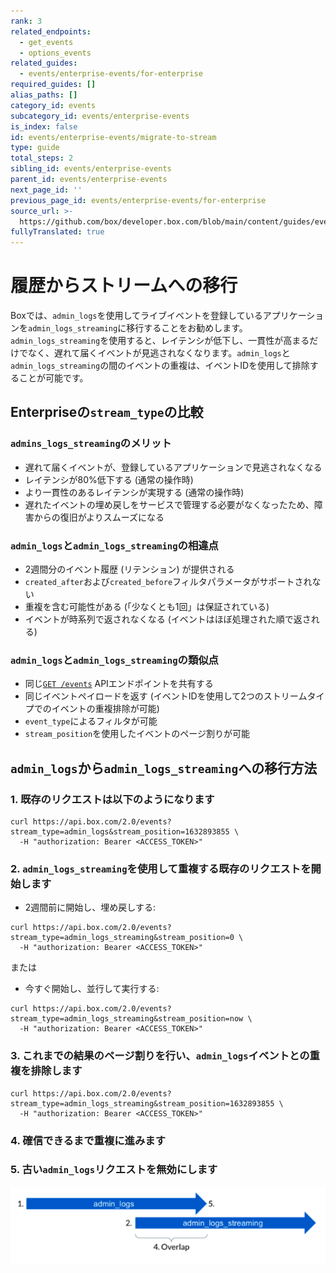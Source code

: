 ```yaml
---
rank: 3
related_endpoints:
  - get_events
  - options_events
related_guides:
  - events/enterprise-events/for-enterprise
required_guides: []
alias_paths: []
category_id: events
subcategory_id: events/enterprise-events
is_index: false
id: events/enterprise-events/migrate-to-stream
type: guide
total_steps: 2
sibling_id: events/enterprise-events
parent_id: events/enterprise-events
next_page_id: ''
previous_page_id: events/enterprise-events/for-enterprise
source_url: >-
  https://github.com/box/developer.box.com/blob/main/content/guides/events/enterprise-events/migrate-to-stream.md
fullyTranslated: true
---
```

# 履歴からストリームへの移行

Boxでは、`admin_logs`を使用してライブイベントを登録しているアプリケーションを`admin_logs_streaming`に移行することをお勧めします。`admin_logs_streaming`を使用すると、レイテンシが低下し、一貫性が高まるだけでなく、遅れて届くイベントが見逃されなくなります。`admin_logs`と`admin_logs_streaming`の間のイベントの重複は、イベントIDを使用して排除することが可能です。

## Enterpriseの`stream_type`の比較

### `admins_logs_streaming`のメリット

* 遅れて届くイベントが、登録しているアプリケーションで見逃されなくなる
* レイテンシが80%低下する (通常の操作時)
* より一貫性のあるレイテンシが実現する (通常の操作時)
* 遅れたイベントの埋め戻しをサービスで管理する必要がなくなったため、障害からの復旧がよりスムーズになる

### `admin_logs`と`admin_logs_streaming`の相違点

* 2週間分のイベント履歴 (リテンション) が提供される
* `created_after`および`created_before`フィルタパラメータがサポートされない
* 重複を含む可能性がある (「少なくとも1回」は保証されている)
* イベントが時系列で返されなくなる (イベントはほぼ処理された順で返される)

### `admin_logs`と`admin_logs_streaming`の類似点

* 同じ[`GET /events`][events-api] APIエンドポイントを共有する
* 同じイベントペイロードを返す (イベントIDを使用して2つのストリームタイプでのイベントの重複排除が可能)
* `event_type`によるフィルタが可能
* `stream_position`を使用したイベントのページ割りが可能

## `admin_logs`から`admin_logs_streaming`への移行方法

### 1. 既存のリクエストは以下のようになります

<!-- markdownlint-disable line-length -->

```curl
curl https://api.box.com/2.0/events?stream_type=admin_logs&stream_position=1632893855 \
  -H "authorization: Bearer <ACCESS_TOKEN>"

```

<!-- markdownlint-enable line-length -->

### 2. `admin_logs_streaming`を使用して重複する既存のリクエストを開始します

* 2週間前に開始し、埋め戻しする:
  <!-- markdownlint-disable line-length -->

```curl
curl https://api.box.com/2.0/events?stream_type=admin_logs_streaming&stream_position=0 \
  -H "authorization: Bearer <ACCESS_TOKEN>"

```

<!-- markdownlint-enable line-length -->

または

* 今すぐ開始し、並行して実行する:
  <!-- markdownlint-disable line-length -->

```curl
curl https://api.box.com/2.0/events?stream_type=admin_logs_streaming&stream_position=now \
  -H "authorization: Bearer <ACCESS_TOKEN>"

```

### 3. これまでの結果のページ割りを行い、`admin_logs`イベントとの重複を排除します

```curl
curl https://api.box.com/2.0/events?stream_type=admin_logs_streaming&stream_position=1632893855 \
  -H "authorization: Bearer <ACCESS_TOKEN>"

```

<!-- markdownlint-enable line-length -->

### 4. 確信できるまで重複に進みます

### 5. 古い`admin_logs`リクエストを無効にします

<ImageFrame center shadow border>

![ストリームの移行フロー](images/migrate_to_stream.png)

</ImageFrame>

[events-api]: e://events
